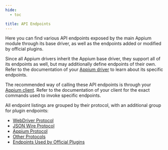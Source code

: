 ```yaml
---
hide:
  - toc

title: API Endpoints
---
```


Here you can find various API endpoints exposed by the main Appium module through its base driver,
as well as the endpoints added or modified by official plugins.

Since all Appium drivers inherit the Appium base driver, they support all of its endpoints as well,
but may additionally define endpoints of their own. Refer to the documentation of your
[Appium driver](../../ecosystem/drivers.md) to learn about its specific endpoints.

The recommended way of calling these API endpoints is through your [Appium client](../../ecosystem/clients.md).
Refer to the documentation of your client for the exact commands used to invoke specific endpoints.

All endpoint listings are grouped by their protocol, with an additional group for plugin endpoints:

* [WebDriver Protocol](./webdriver.md)
* [JSON Wire Protocol](./jsonwp.md)
* [Appium Protocol](./appium.md)
* [Other Protocols](./others.md)
* [Endpoints Used by Official Plugins](./plugins.md)

